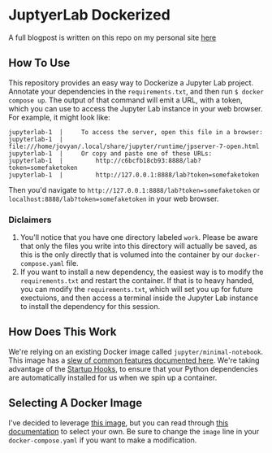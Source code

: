 # JuptyerLab Dockerized

A full blogpost is written on this repo on my personal site [here](http://greghilston.com/post/how-to-dockerize-jupyterlab/)

## How To Use

This repository provides an easy way to Dockerize a Jupyter Lab project. Annotate your dependencies in the `requirements.txt`, and then run `$ docker compose up`. The output of that command will emit a URL, with a token, which you can use to access the Jupyter Lab instance in your web browser. For example, it might look like:

```
jupyterlab-1  |     To access the server, open this file in a browser:
jupyterlab-1  |         file:///home/jovyan/.local/share/jupyter/runtime/jpserver-7-open.html
jupyterlab-1  |     Or copy and paste one of these URLs:
jupyterlab-1  |         http://c6bcfb18cb93:8888/lab?token=somefaketoken
jupyterlab-1  |         http://127.0.0.1:8888/lab?token=somefaketoken
```

Then you'd navigate to `http://127.0.0.1:8888/lab?token=somefaketoken` or `localhost:8888/lab?token=somefaketoken` in your web browser.

### Diclaimers

1. You'll notice that you have one directory labeled `work`. Please be aware that only the files you write into this directory will actually be saved, as this is the only directly that is volumed into the container by our `docker-compose.yaml` file.
2. If you want to install a new dependency, the easiest way is to modify the `requirements.txt` and restart the container. If that is to heavy handed, you can modify the `requirements.txt`, which will set you up for future exectuions, and then access a terminal inside the Jupyter Lab instance to install the dependency for this session.

## How Does This Work

We're relying on an existing Docker image called `jupyter/minimal-notebook`. This image has a [slew of common features documented here](https://jupyter-docker-stacks.readthedocs.io/en/latest/using/common.html). We're taking advantage of the [Startup Hooks](https://jupyter-docker-stacks.readthedocs.io/en/latest/using/common.html#startup-hooks), to ensure that your Python dependencies are automatically installed for us when we spin up a container.

## Selecting A Docker Image

I've decided to leverage [this image](https://jupyter-docker-stacks.readthedocs.io/en/latest/using/selecting.html#jupyter-minimal-notebook), but you can read through [this documentation](https://jupyter-docker-stacks.readthedocs.io/en/latest/using/selecting.html) to select your own. Be sure to change the `image` line in your `docker-compose.yaml` if you want to make a modification.

